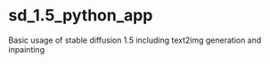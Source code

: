 # sd_1.5_python_app
Basic usage of stable diffusion 1.5 including text2img generation and inpainting
